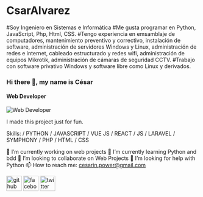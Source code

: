 # CsarAlvarez
#Soy Ingeniero en Sistemas e Informática
#Me gusta programar en Python, JavaScript, Php, Html, CSS.
#Tengo experiencia en emsamblaje de computadores, mantenimiento preventivo y correctivo, instalación de software, administración de servidores Windows y Linux, administración de redes e internet, cableado estructurado y redes wifi, administración de equipos Mikrotik, administración de cámaras de seguridad CCTV.
#Trabajo con software privativo Windows y software libre como Linux y derivados.
### Hi there 👋, my name is César
#### Web Developer
![Web Developer](https://github.com/CsarAvarez/CsarAlvarez/blob/master/banner-github.png)

I made this project just for fun.

Skills: / PYTHON / JAVASCRIPT / VUE JS / REACT / JS / LARAVEL / SYMPHONY / PHP / HTML / CSS

🔭 I’m currently working on web projects 🌱 I’m currently learning Python and bdd 👯 I’m looking to collaborate on Web Projects 🤔 I’m looking for help with Python 📫 How to reach me: cesarin.power@gmail.com 

[<img src='https://cdn.jsdelivr.net/npm/simple-icons@3.0.1/icons/github.svg' alt='github' height='40'>](https://github.com/CsarAlvarez)  [<img src='https://cdn.jsdelivr.net/npm/simple-icons@3.0.1/icons/facebook.svg' alt='facebook' height='40'>](https://www.facebook.com/powercsar)  [<img src='https://cdn.jsdelivr.net/npm/simple-icons@3.0.1/icons/twitter.svg' alt='twitter' height='40'>](https://twitter.com/@csar_alvarez)  

